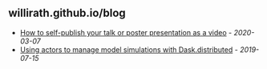 ## willirath.github.io/blog

- [How to self-publish your talk or poster presentation as a video](posts/2020-03-07-how-to-create-and-publish-videos-of-conference-contributions) - _2020-03-07_
- [Using actors to manage model simulations with Dask.distributed](https://medium.com/@rath.willi/towards-using-dask-distributeds-actors-for-managing-model-simulations-1126dff2bc6?source=friends_link&sk=631c3fbfcfe8a8ad729c8895193692b2) - _2019-07-15_
